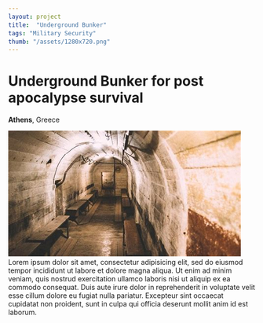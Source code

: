 ```yaml
---
layout: project
title:  "Underground Bunker"
tags: "Military Security"
thumb: "/assets/1280x720.png"
---
```


# Underground Bunker for post apocalypse survival

**Athens**, Greece

![My helpful screenshot](/assets/underground-bunker.jpeg)
 Lorem ipsum dolor sit amet, consectetur adipisicing elit, sed do eiusmod tempor incididunt ut labore et dolore magna aliqua. Ut enim ad minim veniam, quis nostrud exercitation ullamco laboris nisi ut aliquip ex ea commodo consequat. Duis aute irure dolor in reprehenderit in voluptate velit esse cillum dolore eu fugiat nulla pariatur. Excepteur sint occaecat cupidatat non proident, sunt in culpa qui officia deserunt mollit anim id est laborum.
